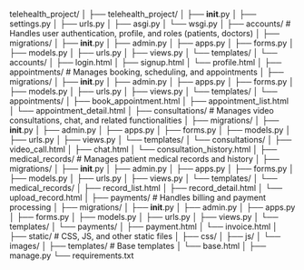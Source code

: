 telehealth_project/
│
├── telehealth_project/
│ ├── **init**.py
│ ├── settings.py
│ ├── urls.py
│ ├── asgi.py
│ └── wsgi.py
│
├── accounts/ # Handles user authentication, profile, and roles (patients, doctors)
│ ├── migrations/
│ ├── **init**.py
│ ├── admin.py
│ ├── apps.py
│ ├── forms.py
│ ├── models.py
│ ├── urls.py
│ ├── views.py
│ └── templates/
│ └── accounts/
│ ├── login.html
│ ├── signup.html
│ └── profile.html
│
├── appointments/ # Manages booking, scheduling, and appointments
│ ├── migrations/
│ ├── **init**.py
│ ├── admin.py
│ ├── apps.py
│ ├── forms.py
│ ├── models.py
│ ├── urls.py
│ ├── views.py
│ └── templates/
│ └── appointments/
│ ├── book_appointment.html
│ ├── appointment_list.html
│ └── appointment_detail.html
│
├── consultations/ # Manages video consultations, chat, and related functionalities
│ ├── migrations/
│ ├── **init**.py
│ ├── admin.py
│ ├── apps.py
│ ├── forms.py
│ ├── models.py
│ ├── urls.py
│ ├── views.py
│ └── templates/
│ └── consultations/
│ ├── video_call.html
│ ├── chat.html
│ └── consultation_history.html
│
├── medical_records/ # Manages patient medical records and history
│ ├── migrations/
│ ├── **init**.py
│ ├── admin.py
│ ├── apps.py
│ ├── forms.py
│ ├── models.py
│ ├── urls.py
│ ├── views.py
│ └── templates/
│ └── medical_records/
│ ├── record_list.html
│ ├── record_detail.html
│ └── upload_record.html
│
├── payments/ # Handles billing and payment processing
│ ├── migrations/
│ ├── **init**.py
│ ├── admin.py
│ ├── apps.py
│ ├── forms.py
│ ├── models.py
│ ├── urls.py
│ ├── views.py
│ └── templates/
│ └── payments/
│ ├── payment.html
│ └── invoice.html
│
├── static/ # CSS, JS, and other static files
│ ├── css/
│ ├── js/
│ └── images/
│
├── templates/ # Base templates
│ └── base.html
│
├── manage.py
└── requirements.txt
